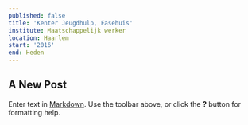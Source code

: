 ```yaml
---
published: false
title: 'Kenter Jeugdhulp, Fasehuis'
institute: Maatschappelijk werker
location: Haarlem
start: '2016'
end: Heden
---
```

## A New Post

Enter text in [Markdown](http://daringfireball.net/projects/markdown/). Use the toolbar above, or click the **?** button for formatting help.
